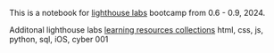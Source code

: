 This is a notebook for [lighthouse labs](https://www.lighthouselabs.ca/) bootcamp from 0.6 - 0.9, 2024.

Additonal lighthouse labs [learning resources collections](https://free-courses.lighthouselabs.ca/collections) html, css, js, python, sql, iOS, cyber 001
